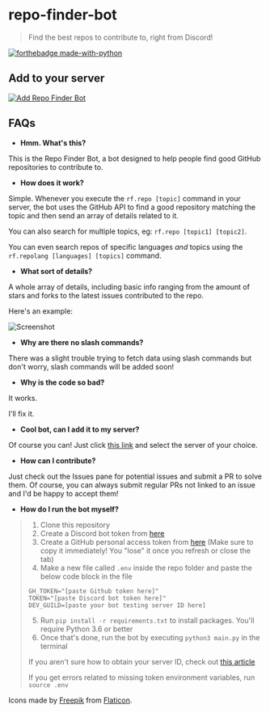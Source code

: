 # repo-finder-bot

> Find the best repos to contribute to, right from Discord!

[![forthebadge made-with-python](http://ForTheBadge.com/images/badges/made-with-python.svg)](https://www.python.org/)

## Add to your server

[![Add Repo Finder Bot](https://img.shields.io/badge/-Add%20Repo%20Finder%20Bot-141B2E?style=for-the-badge&logo=discord)](https://discord.com/api/oauth2/authorize?client_id=772682311346159616&permissions=2147871808&scope=bot%20applications.commands)

## FAQs

- **Hmm. What's this?**

This is the Repo Finder Bot, a bot designed to help people find good GitHub repositories to contribute to.

- **How does it work?**

Simple. Whenever you execute the `rf.repo [topic]` command in your server, the bot uses the GitHub API to find a good repository matching the topic and then send an array of details related to it. 

You can also search for multiple topics, eg: `rf.repo [topic1] [topic2]`.

You can even search repos of specific languages *and* topics using the `rf.repolang [languages] [topics]` command.

- **What sort of details?**

A whole array of details, including basic info ranging from the amount of stars and forks to the latest issues contributed to the repo.

Here's an example:

![Screenshot](https://i.imgur.com/WFXDioS_d.webp?maxwidth=760&fidelity=grand)

- **Why are there no slash commands?**

There was a slight trouble trying to fetch data using slash commands but don't worry, slash commands will be added soon!

- **Why is the code so bad?**

It works.

I'll fix it.

- **Cool bot, can I add it to my server?**

Of course you can! Just click [this link](https://discord.com/api/oauth2/authorize?client_id=772682311346159616&permissions=2147871808&scope=bot%20applications.commands) and select the server of your choice.

- **How can I contribute?**

Just check out the Issues pane for potential issues and submit a PR to solve them. Of course, you can always submit regular PRs not linked to an issue and I'd be happy to accept them!


- **How do I run the bot myself?**

> 1. Clone this repository
> 2. Create a Discord bot token from [here](https://discord.com/developers/applications/)
> 3. Create a GitHub personal access token from [here](https://github.com/settings/tokens/) (Make sure to copy it immediately! You "lose" it once you refresh or close the tab)
> 4. Make a new file called `.env` inside the repo folder and paste the below code block in the file
> ```
> GH_TOKEN="[paste Github token here]"
> TOKEN="[paste Discord bot token here]"
> DEV_GUILD=[paste your bot testing server ID here]
> ```
> 5. Run `pip install -r requirements.txt` to install packages. You'll require Python 3.6 or better
> 6. Once that's done, run the bot by executing `python3 main.py` in the terminal
>
> If you aren't sure how to obtain your server ID, check out [this article](https://www.alphr.com/discord-find-server-id/)
> 
> If you get errors related to missing token environment variables, run `source .env`


Icons made by [Freepik](https://www.freepik.com) from [Flaticon](https://www.flaticon.com/).
